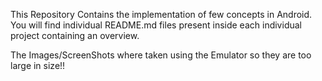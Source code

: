 This Repository Contains the implementation of few concepts in Android. You will find individual README.md files present inside each individual project containing an overview.

The Images/ScreenShots where taken using the Emulator so they are too large in size!!
